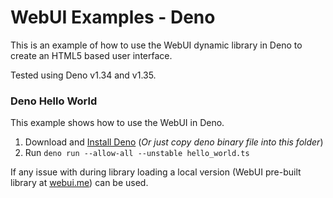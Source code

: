 # WebUI Examples - Deno

This is an example of how to use the WebUI dynamic library in Deno to create an
HTML5 based user interface.

Tested using Deno v1.34 and v1.35.

### Deno Hello World

This example shows how to use the WebUI in Deno.

1. Download and [Install Deno](https://github.com/denoland/deno/releases) (_Or
   just copy deno binary file into this folder_)
2. Run `deno run --allow-all --unstable hello_world.ts`

If any issue with during library loading a local version (WebUI pre-built
library at [webui.me](https://webui.me/)) can be used.
